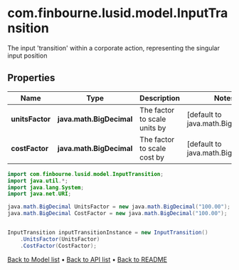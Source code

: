 # com.finbourne.lusid.model.InputTransition
The input 'transition' within a corporate action, representing the singular input position

## Properties

Name | Type | Description | Notes
------------ | ------------- | ------------- | -------------
**unitsFactor** | **java.math.BigDecimal** | The factor to scale units by | [default to java.math.BigDecimal]
**costFactor** | **java.math.BigDecimal** | The factor to scale cost by | [default to java.math.BigDecimal]

```java
import com.finbourne.lusid.model.InputTransition;
import java.util.*;
import java.lang.System;
import java.net.URI;

java.math.BigDecimal UnitsFactor = new java.math.BigDecimal("100.00");
java.math.BigDecimal CostFactor = new java.math.BigDecimal("100.00");


InputTransition inputTransitionInstance = new InputTransition()
    .UnitsFactor(UnitsFactor)
    .CostFactor(CostFactor);
```


[Back to Model list](../README.md#documentation-for-models) &#8226; [Back to API list](../README.md#documentation-for-api-endpoints) &#8226; [Back to README](../README.md)
